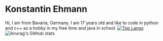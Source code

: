 

# Konstantin Ehmann

Hi, I am from Bavaria, Germany. I am 17 years old and like to code in python and c++ as a hobby in my free time and java in school.
[![Top Langs](https://github-readme-stats.vercel.app/api/top-langs/?username=Olikonsti&theme=dark)](https://github.com/anuraghazra/github-readme-stats)
![Anurag's GitHub stats](https://github-readme-stats.vercel.app/api?username=Olikonsti&show_icons=true&theme=dark)
